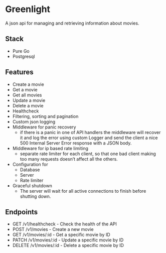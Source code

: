 # Greenlight
A json api for managing and retrieving information about movies. 

## Stack
- Pure Go
- Postgresql

## Features
- Create a movie
- Get a movie
- Get all movies
- Update a movie
- Delete a movie
- Healthcheck
- Filtering, sorting and pagination
- Custom json logging
- Middleware for panic recovery
    - if there is a panic in one of API handlers the middleware
      will recover it and log the error using custom Logger and send the client a nice
      500 Internal Server Error response with a JSON body.
- Middleware for ip based rate limiting
    - separate rate limiter for each client, so that one bad
      client making too many requests doesn’t affect all the others.
- Configuration for
    - Database
    - Server
    - Rate limiter
- Graceful shutdown
    - The server will wait for all active connections to finish before shutting down.

## Endpoints
- GET /v1/healthcheck - Check the health of the API
- POST /v1/movies - Create a new movie
- GET /v1/movies/:id - Get a specific movie by ID
- PATCH /v1/movies/:id - Update a specific movie by ID
- DELETE /v1/movies/:id - Delete a specific movie by ID